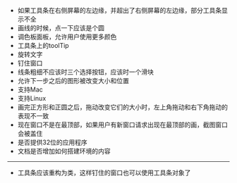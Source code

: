 ﻿- 如果工具条在右侧屏幕的左边缘，并超出了右侧屏幕的左边缘，部分工具条显示不全
- 画线的时候，点一下应该是个圆
- 调色板面板，允许用户使用更多颜色
- 工具条上的toolTip
- 旋转文字
- 钉住窗口
- 线条粗细不应该时三个选择按钮，应该时一个滑块
- 允许下一步之后的图形被改变大小和位置
- 支持Mac
- 支持Linux
- 画完正方形和正圆之后，拖动改变它们的大小时，左上角拖动和右下角拖动的表现不一致
- 现在窗口不是在最顶部，如果用户有新窗口请求出现在最顶部的画，截图窗口会被盖住
- 是否提供32位的应用程序
- 文档是否增加如何搭建环境的内容
- ----------------------------------
- 工具条应该重构为类，这样钉住的窗口也可以使用工具条对象了
